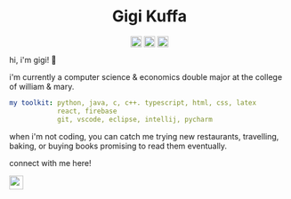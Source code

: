 <p align="center"> <h1 align="center"> Gigi Kuffa </h1> </p>
<p align="center">
<a href="https://github.com/jdkuffa" target="_blank"><img align="center" src="https://cdn.jsdelivr.net/npm/simple-icons@3.0.1/icons/github.svg" alt="Gigi Kuffa" height="20" width="20" /></a>
<a href="https://linkedin.com/in/kuffa" target="_blank"><img align="center" src="https://cdn.jsdelivr.net/npm/simple-icons@3.0.1/icons/linkedin.svg" alt="Gigi Kuffa" height="20" width="20" /></a>
<a href="https://jdkuffa.github.io" target="_blank"><img align="center" src="https://cdn.jsdelivr.net/npm/simple-icons@3.0.1/icons/blogger.svg" alt="Gigi Kuffa" height="20" width="20" /></a>
</p>

hi, i'm gigi! 👋 

i'm currently a computer science & economics double major at the college of william & mary.

```yaml
my toolkit: python, java, c, c++. typescript, html, css, latex
            react, firebase
            git, vscode, eclipse, intellij, pycharm
```

when i'm not coding, you can catch me trying new restaurants, travelling, baking, or buying books promising to read them eventually.

connect with me here!
<p><a href="https://www.linkedin.com/in/kuffa/"><img src="https://img.shields.io/badge/linkedin-%230077B5.svg?&style=for-the-badge&logo=linkedin&logoColor=white" height=25></a></p>
